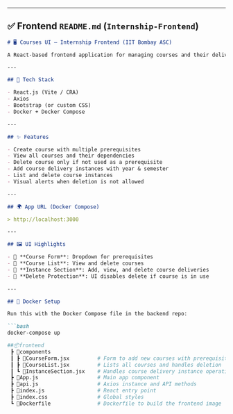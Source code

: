 
---

## ✅ Frontend `README.md` (`Internship-Frontend`)

```markdown
# 🖥️ Courses UI – Internship Frontend (IIT Bombay ASC)

A React-based frontend application for managing courses and their delivery instances, created for the internship application assignment by IIT Bombay's Application Software Centre.

---

## 🧪 Tech Stack

- React.js (Vite / CRA)
- Axios
- Bootstrap (or custom CSS)
- Docker + Docker Compose

---

## ✨ Features

- Create course with multiple prerequisites
- View all courses and their dependencies
- Delete course only if not used as a prerequisite
- Add course delivery instances with year & semester
- List and delete course instances
- Visual alerts when deletion is not allowed

---

## 🌍 App URL (Docker Compose)

> http://localhost:3000

---

## 🖼️ UI Highlights

- 🧾 **Course Form**: Dropdown for prerequisites
- 📄 **Course List**: View and delete courses
- 📆 **Instance Section**: Add, view, and delete course deliveries
- 🚫 **Delete Protection**: UI disables delete if course is in use

---

## 🐳 Docker Setup

Run this with the Docker Compose file in the backend repo:

```bash
docker-compose up

##📦frontend
 ┣ 📂components
 ┃ ┣ 📜CourseForm.jsx         # Form to add new courses with prerequisites
 ┃ ┣ 📜CourseList.jsx         # Lists all courses and handles deletion
 ┃ ┗ 📜InstanceSection.jsx    # Handles course delivery instance operations
 ┣ 📜App.js                   # Main app component
 ┣ 📜api.js                   # Axios instance and API methods
 ┣ 📜index.js                 # React entry point
 ┣ 📜index.css                # Global styles
 ┗ 📜Dockerfile               # Dockerfile to build the frontend image
